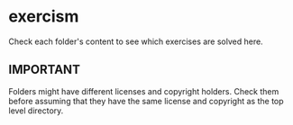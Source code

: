 # exercism

Check each folder's content to see which exercises are solved here.

## IMPORTANT

Folders might have different licenses and copyright holders. Check them before 
assuming that they have the same license and copyright as the top level 
directory.

